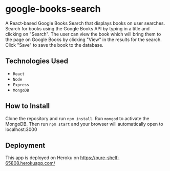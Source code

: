 # google-books-search
A React-based Google Books Search that displays books on user searches. 
Search for books using the Google Books API by typing in a title and clicking on "Search".
The user can view the book which will bring them to the page on Google Books by clicking "View" in the results for the search.
Click "Save" to save the book to the database.

## Technologies Used
* `React`
* `Node`
* `Express`
* `MongoDB`

## How to Install
Clone the repository and run `npm install`. Run `mongod` to activate the MongoDB. Then run `npm start` and your browser will automatically open to localhost:3000

## Deployment
This app is deployed on Heroku on https://pure-shelf-65808.herokuapp.com/